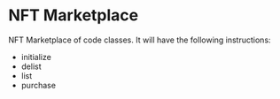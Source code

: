 # NFT Marketplace #

NFT Marketplace of code classes. It will have the following instructions:
- initialize
- delist
- list
- purchase
